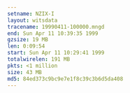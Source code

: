 ```yaml
---
setname: NZIX-I
layout: witsdata
tracename: 19990411-100000.mngd
end: Sun Apr 11 10:39:35 1999
gzsize: 19 MB
len: 0:09:54
start: Sun Apr 11 10:29:41 1999
totalwirelen: 191 MB
pkts: <1 million
size: 43 MB
md5: 84ed373c9bc9e7e1f8c39c3b6d5da408
---
```


